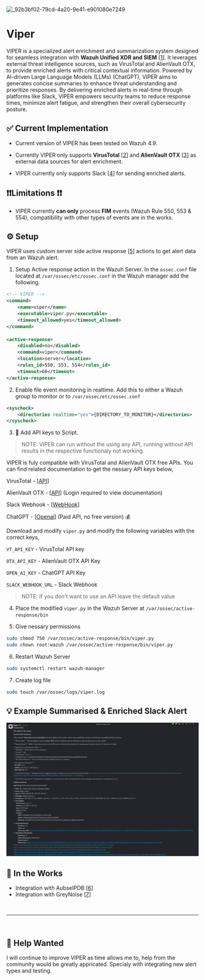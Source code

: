 ![_92b3bf02-79cd-4a20-9e41-e901080e7249](https://github.com/rajin4463/Viper/assets/73782473/9992c94c-ea9b-443f-8440-9b33e99f3f70)

# Viper
VIPER is a specialized alert enrichment and summarization system designed for seamless integration with **Wazuh Unified XDR and SIEM** [[1](https://wazuh.com/)]. It leverages external threat intelligence sources, such as VirusTotal and AlienVault OTX, to provide enriched alerts with critical contextual information. Powered by AI-driven Large Language Models (LLMs) (ChatGPT), VIPER aims to generates concise summaries to enhance threat understanding and prioritize responses. By delivering enriched alerts in real-time through platforms like Slack, VIPER empowers security teams to reduce response times, minimize alert fatigue, and strengthen their overall cybersecurity posture.


## ✅ Current Implementation 
- Current version of VIPER has been tested on Wazuh 4.9. 

- Currently VIPER only supports **VirusTotal** [[2](https://www.virustotal.com)] and **AlienVault OTX** [[3](https://otx.alienvault.com/)] as external data sources for alert enrichment.

- VIPER currently only supports Slack [[4](https://slack.com)] for sending enriched alerts.

## ❗❗Limitations ❗❗
- VIPER currently **can only** process **FIM** events (Wazuh Rule 550, 553 & 554), compatibility with other types of events are in the works.


## ⚙️ Setup 
VIPER uses custom server side active response [[5](https://documentation.wazuh.com/current/user-manual/reference/ossec-conf/active-response.html)] actions to get alert data from an Wazuh alert.

1. Setup Active response action in the Wazuh Server. In the `ossec.conf` file located at `/var/ossec/etc/ossec.conf` in the Wazuh manager add the following.
```xml
<!-- VIPER -->
<command>
    <name>viper</name>
    <executable>viper.py</executable>
    <timeout_allowed>yes</timeout_allowed>
</command>

<active-response>
    <disabled>no</disabled>
    <command>viper</command>
    <location>server</location>
    <rules_id>550, 553, 554</rules_id>
    <timeout>60</timeout>
</active-response>
```

2. Enable file event monitoring in realtime. Add this to either a Wazuh group to monitor or to `/var/ossec/etc/ossec.conf` 
```xml
<syscheck>
    <directories realtime="yes">{DIRECTORY_TO_MONITOR}</directories> 
</syscheck>
```

3. 🔐 Add API keys to Script. 
> NOTE: VIPER can run without the using any API, running without API results in the respective functionaly not working.

VIPER is fuly compatible with VirusTotal and AlienVault OTX free APIs.
You can find related documentation to get the nessary API keys below,

VirusTotal - [[API](https://docs.virustotal.com/docs/please-give-me-an-api-key)]

AlienVault OTX - [[API](https://otx.alienvault.com/api)] (Login required to view documentation)

Slack Webhook - [[WebHook](https://api.slack.com/messaging/webhooks)]

ChatGPT - [[Openai](https://help.openai.com/en/articles/4936850-where-do-i-find-my-openai-api-key)] (Paid API, no free version) 💰

Download and modify `viper.py` and modify the following variables with the correct keys,

`VT_API_KEY` - VirusTotal API key

`OTX_API_KEY` - AlienVault OTX API Key

`OPEN_AI_KEY` - ChatGPT API Key

`SLACK_WEBHOOK_URL` - Slack Webhook

>NOTE: If you don't want to use an API leave the default value

4. Place the modified `viper.py` in the Wazuh Server at `/var/ossec/active-response/bin` 

5. Give nessary permissions
```sh
sudo chmod 750 /var/ossec/active-response/bin/viper.py
sudo chown root:wazuh /var/ossec/active-response/bin/viper.py
```

6. Restart Wazuh Server
```sh
sudo systemctl restart wazuh-manager
```

7. Create log file
```sh
sudo touch /var/ossec/logs/viper.log
```

## 💡 Example Summarised & Enriched Slack Alert 
![alt text](README_Data/image.png)

## 📝 In the Works
- Integration with AubseIPDB [[6](https://www.abuseipdb.com/)]
- Integration with GreyNoise [[7](https://www.greynoise.io/)]


<br>

---

<br>


## 🤝 Help Wanted
I will continue to improve VIPER as time allows me to, help from the community would be greatly appricated. Specialy with integrating new alert types and testing.